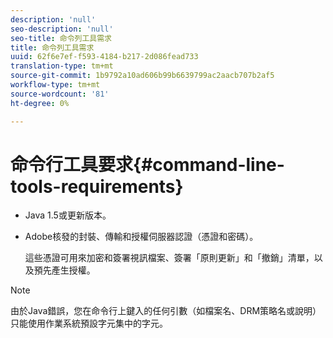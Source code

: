 ```yaml
---
description: 'null'
seo-description: 'null'
seo-title: 命令列工具需求
title: 命令列工具需求
uuid: 62f6e7ef-f593-4184-b217-2d086fead733
translation-type: tm+mt
source-git-commit: 1b9792a10ad606b99b6639799ac2aacb707b2af5
workflow-type: tm+mt
source-wordcount: '81'
ht-degree: 0%

---
```



# 命令行工具要求{#command-line-tools-requirements}

* Java 1.5或更新版本。
* Adobe核發的封裝、傳輸和授權伺服器認證（憑證和密碼）。

   這些憑證可用來加密和簽署視訊檔案、簽署「原則更新」和「撤銷」清單，以及預先產生授權。

>[!NOTE]
>
>由於Java錯誤，您在命令行上鍵入的任何引數（如檔案名、DRM策略名或說明）只能使用作業系統預設字元集中的字元。